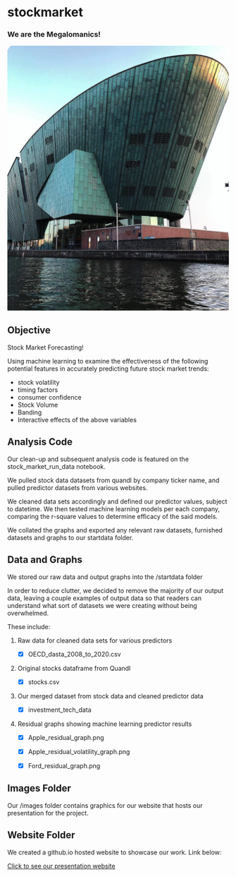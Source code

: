 # stockmarket

### We are the Megalomanics!

![alt text](website/Images/Mothership.png)

## Objective

Stock Market Forecasting!

Using machine learning to examine the effectiveness of the following potential features in accurately predicting future stock market trends: 

- stock volatility
- timing factors
- consumer confidence
- Stock Volume
- Banding
- Interactive effects of the above variables

## Analysis Code

Our clean-up and subsequent analysis code is featured on the stock_market_run_data notebook.

We pulled stock data datasets from quandl by company ticker name, and pulled predictor datasets from various websites.

We cleaned data sets accordingly and defined our predictor values, subject to datetime. We then tested machine learning models per each company, 
comparing the r-square values to determine efficacy of the said models.

We collated the graphs and exported any relevant raw datasets, furnished datasets and graphs to our startdata folder.


## Data and Graphs

We stored our raw data and output graphs into the /startdata folder

In order to reduce clutter, we decided to remove the majority of our output data, leaving a couple examples of output data
so that readers can understand what sort of datasets we were creating without being overwhelmed.  

These include:

1. Raw data for cleaned data sets for various predictors

    - [x] OECD_dasta_2008_to_2020.csv
    
2. Original stocks dataframe from Quandl

    - [x] stocks.csv
    
3. Our merged dataset from stock data and cleaned predictor data

    - [x] investment_tech_data
    
4. Residual graphs showing machine learning predictor results

    - [x] Apple_residual_graph.png
    
    - [x] Apple_residual_volatility_graph.png
    
    - [x] Ford_residual_graph.png

## Images Folder

Our /images folder contains graphics for our website that hosts our presentation for the project.

## Website Folder

We created a github.io hosted website to showcase our work.  Link below:

[Click to see our presentation website](https://vk8895.github.io/vk8895-final.github.io/index.html#)
